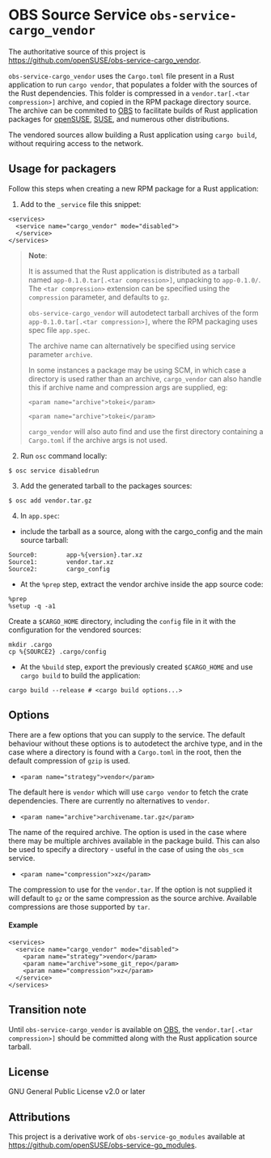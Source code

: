 # OBS Source Service `obs-service-cargo_vendor`

<!--
This is the Git repository for [`devel:languages:rust/obs-service-cargo_vendor`](https://build.opensuse.org/package/show/devel:languages:rust/obs-service-cargo_vendor),
an [Open Build Service (OBS)](https://build.opensuse.org) [Source Service](https://openbuildservice.org/help/manuals/obs-user-guide/cha.obs.source_service.html)
to locally vendor Rust crates and dependencies.
-->

The authoritative source of this project is https://github.com/openSUSE/obs-service-cargo_vendor.

`obs-service-cargo_vendor` uses the `Cargo.toml` file present in a Rust application
to run `cargo vendor`, that populates a folder with the sources of the Rust dependencies.
This folder is compressed in a `vendor.tar[.<tar compression>]` archive,
and copied in the RPM package directory source.
The archive can be commited to [OBS](https://build.opensuse.org) to facilitate builds
of Rust application packages for [openSUSE](https://www.opensuse.org),
[SUSE](https://www.suse.com), and numerous other distributions.

The vendored sources allow building a Rust application using `cargo build`, without requiring
access to the network.

## Usage for packagers

Follow this steps when creating a new RPM package for a Rust application:

1. Add to the `_service` file this snippet:
```
<services>
  <service name="cargo_vendor" mode="disabled">
  </service>
</services>
```

> **Note**:
>
> It is assumed that the Rust application is distributed as a tarball named
> `app-0.1.0.tar[.<tar compression>]`, unpacking to `app-0.1.0/`.
> The `<tar compression>` extension can be specified using the `compression` parameter,
> and defaults to `gz`.
>
> `obs-service-cargo_vendor` will autodetect tarball archives of the form `app-0.1.0.tar[.<tar compression>]`,
> where the RPM packaging uses spec file `app.spec`.
>
> The archive name can alternatively be specified using service parameter `archive`.
>
> In some instances a package may be using SCM, in which case a directory is used rather than an archive, `cargo_vendor` can also handle this if archive name and compression args are supplied, eg:
>
> `<param name="archive">tokei</param>`
>
> `<param name="archive">tokei</param>`
>
> `cargo_vendor` will also auto find and use the first directory containing a `Cargo.toml` if the archive args is not used.

2. Run `osc` command locally:

```
$ osc service disabledrun
```

3. Add the generated tarball to the packages sources:
```
$ osc add vendor.tar.gz
```

4. In `app.spec`:
 - include the tarball as a source, along with the cargo_config and the main source tarball:
```
Source0:        app-%{version}.tar.xz
Source1:        vendor.tar.xz
Source2:        cargo_config
```
 - At the `%prep` step, extract the vendor archive inside the app source code:
```
%prep
%setup -q -a1
```

Create a `$CARGO_HOME` directory, including the `config` file in it with the configuration
for the vendored sources:
```
mkdir .cargo
cp %{SOURCE2} .cargo/config
```

- At the `%build` step, export the previously created `$CARGO_HOME` and use `cargo build`
to build the application:
```
cargo build --release # <cargo build options...>
```

## Options

There are a few options that you can supply to the service. The default behaviour without these options is to autodetect the archive type, and in the case where a directory is found with a `Cargo.toml` in the root, then the default compression of `gzip` is used.

- `<param name="strategy">vendor</param>`

The default here is `vendor` which will use `cargo vendor` to fetch the crate dependencies. There are currently no alternatives to `vendor`.

- `<param name="archive">archivename.tar.gz</param>`

The name of the required archive. The option is used in the case where there may be multiple archives available in the package build. This can also be used to specify a directory - useful in the case of using the `obs_scm` service.

- `<param name="compression">xz</param>`

The compression to use for the `vendor.tar`. If the option is not supplied it will default to `gz` or the same compression as the source archive. Available compressions are those supported by `tar`.

#### Example

```
<services>
  <service name="cargo_vendor" mode="disabled">
    <param name="strategy">vendor</param>
    <param name="archive">some_git_repo</param>
    <param name="compression">xz</param>
  </service>
</services>
```

## Transition note

Until `obs-service-cargo_vendor` is available on [OBS](https://build.opensuse.org),
the `vendor.tar[.<tar compression>]` should be committed along with the Rust application
source tarball.

## License

GNU General Public License v2.0 or later

## Attributions

This project is a derivative work of `obs-service-go_modules` available at
https://github.com/openSUSE/obs-service-go_modules.

